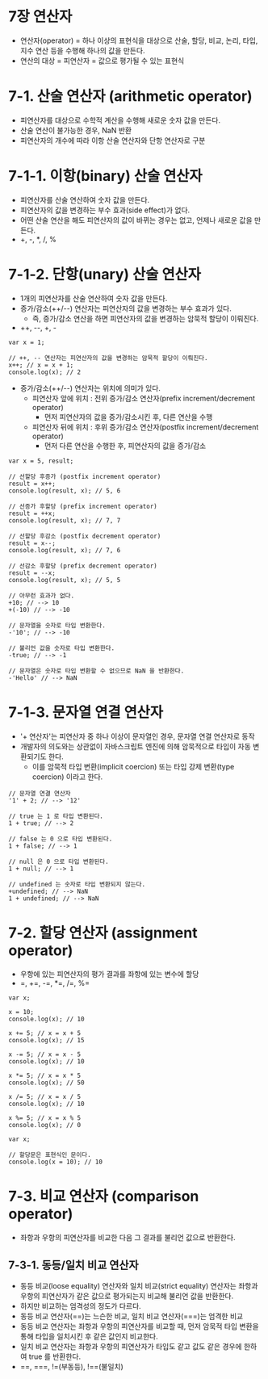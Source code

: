 7장 연산자
=================================================================

- 연산자(operator) = 하나 이상의 표현식을 대상으로 산술, 할당, 비교, 논리, 타입, 지수 연산 등을 수행해 하나의 값을 만든다.
- 연산의 대상 = 피연산자 = 값으로 평가될 수 있는 표현식

# 7-1. 산술 연산자 (arithmetic operator)
- 피연산자를 대상으로 수학적 계산을 수행해 새로운 숫자 값을 만든다.
- 산술 연산이 불가능한 경우, NaN 반환
- 피연산자의 개수에 따라 이항 산술 연산자와 단항 연산자로 구분


# 7-1-1. 이항(binary) 산술 연산자
- 피연산자를 산술 연산하여 숫자 값을 만든다.
- 피연산자의 값을 변경하는 부수 효과(side effect)가 없다.
- 어떤 산술 연산을 해도 피연산자의 값이 바뀌는 경우는 없고, 언제나 새로운 값을 만든다.
- +, -, *, /, %


# 7-1-2. 단항(unary) 산술 연산자
- 1개의 피연산자를 산술 연산하여 숫자 값을 만든다.
- 증가/감소(++/--) 연산자는 피연산자의 값을 변경하는 부수 효과가 있다.
  - 즉, 증가/감소 연산을 하면 피연산자의 값을 변경하는 암묵적 할당이 이뤄진다.
- ++, --, +, -

``````
var x = 1;

// ++, -- 연산자는 피연산자의 값을 변경하는 암묵적 할당이 이뤄진다.
x++; // x = x + 1;
console.log(x); // 2
``````

- 증가/감소(++/--) 연산자는 위치에 의미가 있다.
  - 피연산자 앞에 위치 : 전위 증가/감소 연산자(prefix increment/decrement operator)
    - 먼저 피연산자의 값을 증가/감소시킨 후, 다른 연산을 수행
  - 피연산자 뒤에 위치 : 후위 증가/감소 연산자(postfix increment/decrement operator)
    - 먼저 다른 연산을 수행한 후, 피연산자의 값을 증가/감소

``````
var x = 5, result;

// 선할당 후증가 (postfix increment operator)
result = x++;
console.log(result, x); // 5, 6

// 선증가 후할당 (prefix increment operator)
result = ++x;
console.log(result, x); // 7, 7

// 선할당 후감소 (postfix decrement operator)
result = x--;
console.log(result, x); // 7, 6

// 선감소 후할당 (prefix decrement operator)
result = --x;
console.log(result, x); // 5, 5

// 아무런 효과가 없다.
+10; // --> 10
+(-10) // --> -10

// 문자열을 숫자로 타입 변환한다.
-'10'; // --> -10

// 불리언 값을 숫자로 타입 변환한다.
-true; // --> -1

// 문자열은 숫자로 타입 변환할 수 없으므로 NaN 을 반환한다.
-'Hello' // --> NaN
``````

# 7-1-3. 문자열 연결 연산자
- '+ 연산자'는 피연산자 중 하나 이상이 문자열인 경우, 문자열 연결 연산자로 동작
- 개발자의 의도와는 상관없이 자바스크립트 엔진에 의해 암묵적으로 타입이 자동 변환되기도 한다.
  - 이를 암묵적 타입 변환(implicit coercion) 또는 타입 강제 변환(type coercion) 이라고 한다.

``````
// 문자열 연결 연산자
'1' + 2; // --> '12'

// true 는 1 로 타입 변환된다.
1 + true; // --> 2

// false 는 0 으로 타입 변환된다.
1 + false; // --> 1

// null 은 0 으로 타입 변환된다.
1 + null; // --> 1

// undefined 는 숫자로 타입 변환되지 않는다.
+undefined; // --> NaN
1 + undefined; // --> NaN
``````

# 7-2. 할당 연산자 (assignment operator)
- 우항에 있는 피연산자의 평가 결과를 좌항에 있는 변수에 할당
- =, +=, -=, *=, /=, %=

``````
var x;

x = 10;
console.log(x); // 10

x += 5; // x = x + 5
console.log(x); // 15

x -= 5; // x = x - 5
console.log(x); // 10

x *= 5; // x = x * 5
console.log(x); // 50

x /= 5; // x = x / 5
console.log(x); // 10

x %= 5; // x = x % 5
console.log(x); // 0
``````

``````
var x;

// 할당문은 표현식인 문이다.
console.log(x = 10); // 10
``````


# 7-3. 비교 연산자 (comparison operator)
- 좌항과 우항의 피연산자를 비교한 다음 그 결과를 불리언 값으로 반환한다.

## 7-3-1. 동등/일치 비교 연산자
- 동등 비교(loose equality) 연산자와 일치 비교(strict equality) 연산자는 좌항과 우항의 피연산자가 같은 값으로 평가되는지 비교해 불리언 값을 반환한다.
- 하지만 비교하는 엄격성의 정도가 다르다.
- 동등 비교 연산자(==)는 느슨한 비교, 일치 비교 연산자(===)는 엄격한 비교
- 동등 비교 연산자는 좌항과 우항의 피연산자를 비교할 때, 먼저 암묵적 타입 변환을 통해 타입을 일치시킨 후 같은 값인지 비교한다.
- 일치 비교 연산자는 좌항과 우항의 피연산자가 타입도 같고 값도 같은 경우에 한하여 true 를 반환한다.
- ==, ===, !=(부동등), !==(불일치)


























